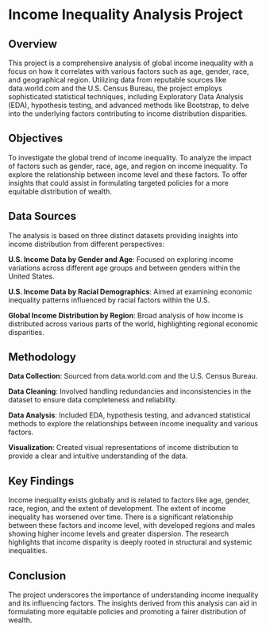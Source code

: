 # Income Inequality Analysis Project
## Overview
This project is a comprehensive analysis of global income inequality with a focus on how it correlates with various factors such as age, gender, race, and geographical region. Utilizing data from reputable sources like data.world.com and the U.S. Census Bureau, the project employs sophisticated statistical techniques, including Exploratory Data Analysis (EDA), hypothesis testing, and advanced methods like Bootstrap, to delve into the underlying factors contributing to income distribution disparities.

## Objectives
To investigate the global trend of income inequality.
To analyze the impact of factors such as gender, race, age, and region on income inequality.
To explore the relationship between income level and these factors.
To offer insights that could assist in formulating targeted policies for a more equitable distribution of wealth.
## Data Sources
The analysis is based on three distinct datasets providing insights into income distribution from different perspectives:

**U.S. Income Data by Gender and Age**: Focused on exploring income variations across different age groups and between genders within the United States.

**U.S. Income Data by Racial Demographics**: Aimed at examining economic inequality patterns influenced by racial factors within the U.S.

**Global Income Distribution by Region**: Broad analysis of how income is distributed across various parts of the world, highlighting regional economic disparities.

## Methodology
**Data Collection**: Sourced from data.world.com and the U.S. Census Bureau.

**Data Cleaning**: Involved handling redundancies and inconsistencies in the dataset to ensure data completeness and reliability.

**Data Analysis**: Included EDA, hypothesis testing, and advanced statistical methods to explore the relationships between income inequality and various factors.

**Visualization**: Created visual representations of income distribution to provide a clear and intuitive understanding of the data.

## Key Findings
Income inequality exists globally and is related to factors like age, gender, race, region, and the extent of development.
The extent of income inequality has worsened over time.
There is a significant relationship between these factors and income level, with developed regions and males showing higher income levels and greater dispersion.
The research highlights that income disparity is deeply rooted in structural and systemic inequalities.
## Conclusion
The project underscores the importance of understanding income inequality and its influencing factors. The insights derived from this analysis can aid in formulating more equitable policies and promoting a fairer distribution of wealth.
